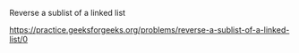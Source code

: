 Reverse a sublist of a linked list


https://practice.geeksforgeeks.org/problems/reverse-a-sublist-of-a-linked-list/0
